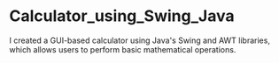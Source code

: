 # Calculator_using_Swing_Java
I created a GUI-based calculator using Java's Swing and AWT libraries, which allows users to perform basic mathematical operations.
